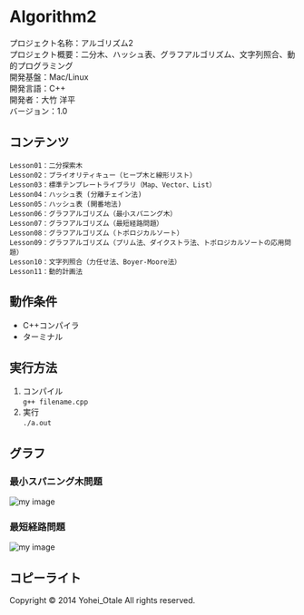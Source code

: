 Algorithm2
======================

プロジェクト名称：アルゴリズム2  
プロジェクト概要：二分木、ハッシュ表、グラフアルゴリズム、文字列照合、動的プログラミング    
開発基盤：Mac/Linux  
開発言語：C++  
開発者：大竹 洋平  
バージョン：1.0

コンテンツ
--------

    Lesson01：二分探索木
    Lesson02：プライオリティキュー（ヒープ木と線形リスト）
    Lesson03：標準テンプレートライブラリ（Map、Vector、List）
    Lesson04：ハッシュ表 (分離チェイン法)
    Lesson05：ハッシュ表 (開番地法)
    Lesson06：グラフアルゴリズム（最小スパニング木）
    Lesson07：グラフアルゴリズム（最短経路問題）
    Lesson08：グラフアルゴリズム（トポロジカルソート）
    Lesson09：グラフアルゴリズム（プリム法、ダイクストラ法、トポロジカルソートの応用問題）
    Lesson10：文字列照合（力任せ法、Boyer-Moore法）
    Lesson11：動的計画法


動作条件
------

+ C++コンパイラ  
+ ターミナル  


実行方法
----------------

1. コンパイル  
`` g++ filename.cpp ``
2. 実行  
`` ./a.out ``


グラフ
----------------

### 最小スパニング木問題
![my image](http://www.kki.yamanashi.ac.jp/~t11kf008/images/directed.gif)  

### 最短経路問題
![my image](http://www.kki.yamanashi.ac.jp/~t11kf008/images/graphDijkstra.gif)


コピーライト
----------
Copyright &copy; 2014 Yohei_Otale All rights reserved.
